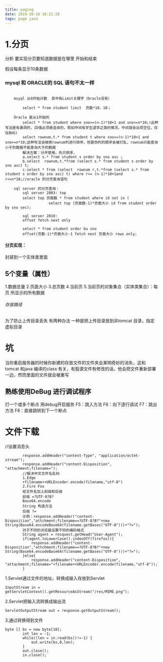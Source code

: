 ```yaml
---
title: paging
date: 2019-10-16 16:21:28
tags: page java
---
```


# 1.分页
分析 要实现分页要知道数据是在哪里 开始和结束

假设每条显示10条数据


### mysql  和 ORACLE的 SQL 语句不太一样 
```

	msyql 从0开始计数  其中有Limit关键字（Oracle没有）

		select * from student limit  页数*10，10；
	
	Oracle 是从1开始的 
		select * from student where sno>=(n-1)*10+1 and sno<=n*10;(此种写法是有漏洞的，ID值必须是连续的，假如中间有学生退学之类的情况，中间就会出现空位，存在BUG)
		select rownum,t.* from student t where sno<=(n-1)*10+1 and sno>=n*10;这种写法会根绝rownum列进行排序，但是伪列的顺序会被打乱、rownum只能查询小于的数据不能查询大于的数据
		解决方案：分开使用，先只排序，
		a.select s.* from student s order by sno asc ;
		b.select  rownum,t.*from (select s.* from student s order by sno asc) t;
		c.select * from (select  rownum r,t.*from (select s.* from student s order by sno asc) t) where r>= (n-1)*10+1and r<=n*10;//oracle 的分页查询语句

	sql server 的分页查询：
		sql server 2003: top
		select top 页面数 * from student where id not in (
					select top (页面数-1)*页面大小 id from student order by sno sec);

		sql server 2010:
		offset fetch next only 

		select * from student order bu sno 
		offset(页数-1)*页面大小-1 fetch next 页面大小 rows only;

```

#### 分页实现：
封装到一个实体类里面
## 5个变量（属性）
1.数据总量
2.页面大小
3.总页数
4.当前页
5.当前页的对象集合（实体类集合）：每页	所显示的所有数据
###### 存放路径
为了防止上传目录丢失 有两种办法 一种是把上传目录放到非tomcat 目录，指定虚拟目录 
# 坑
当你重启服务器的时候你新建的存放文件的文件夹会某明奇妙的消失，这和tomcat 和java 编译的class 有关，有股源文件有修改的话，他会把文件重新部署一边，然而里面的文件就会被重写

## 熟练使用DeBug 进行调试程序
打一个或多个断点
用debug开启服务
F5：跳入方法
F6：向下逐行调试
F7：跳出方法
F8：直接跳转到下一个断点
# 文件下载
//设置消息头
```
		response.addHeader("content-Type", "application/octet-stream");
		response.addHeader("content-Disposition", "attachment;filename=");
		//解决中文文件名乱码
		1.Edge
		+filename++URLEncoder.encode(filename,"utf-8")
		2.Fire Fox
		给文件名加上前缀和后缀
		前缀 =?UTF-8?B?
		Base64.encode
		String 构造方法
		后缀 ?=
		示例：response.addHeader("content-Disposition","attchment;filename==?UTF-8?B?"+new String(Base64.encodeBase64(filename.getBases("UTF-8")))+"?=");
		对于不同的浏览器设置不同的编码格式
		String agent = resquest.getHead("User-Agent");
		if(agent.toLowerCase().indexOff(firefox)){
			response.addHeader("content-Disposition","attchment;filename==?UTF-8?B?"+new String(Base64.encodeBase64(filename.getBases("UTF-8")))+"?=");
		}else{
			response.addHeader("content-Disposition", "attachment;filename="+filename++URLEncoder.encode(filename,"utf-8"));
		}
```
1.Servlet通过文件的地址，转换成输入存放到Servlet
```
InputStream in = getServletContext().getResourceAsStream("/res/MIME.png");
```
2.Servlet把输入流转换成输出流
```
ServletOutputStream out = response.getOutputStream();
```
3.通过转换得到文件
```
byte [] bs = new byte[10];  
		int len = -1;
		while((len = in.read(bs))!=-1) {
			out.write(bs,0,len);
		}
		out.close();
		in.close();
```






